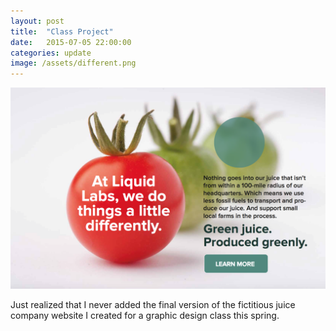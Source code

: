 ```yaml
---
layout: post
title:  "Class Project"
date:   2015-07-05 22:00:00
categories: update
image: /assets/different.png
---
```


[![LiquidLab project](/assets/different.png)](/assets/finalproject.pdf)


Just realized that I never added the final version of the fictitious juice company website I created for a graphic design class this spring. 

